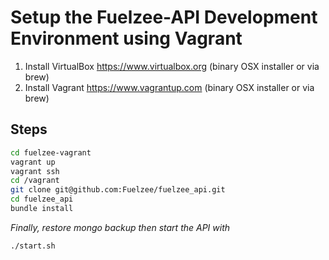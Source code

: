 # Setup the Fuelzee-API Development Environment using Vagrant

1. Install VirtualBox https://www.virtualbox.org (binary OSX installer or via brew)
2. Install Vagrant https://www.vagrantup.com (binary OSX installer or via brew)

## Steps
```bash
cd fuelzee-vagrant
vagrant up
vagrant ssh
cd /vagrant
git clone git@github.com:Fuelzee/fuelzee_api.git
cd fuelzee_api
bundle install
```

_Finally, restore mongo backup then start the API with_
```bash
./start.sh
```
